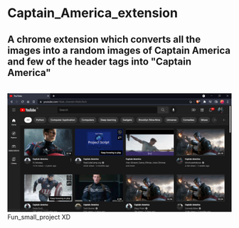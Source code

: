 # Captain_America_extension
## A chrome extension which converts all the images into a random images of Captain America and few of the header tags into "Captain America"
<br />
<img src="ss_pic.PNG">
<br />
Fun_small_project XD
